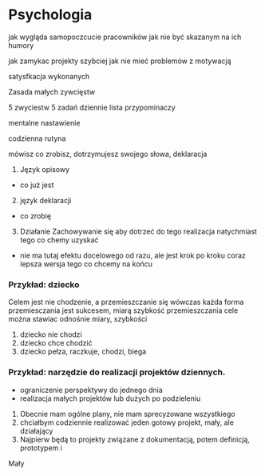 # Psychologia

jak wygląda samopoczcucie pracowników
jak nie być skazanym na ich humory

jak zamykac projekty szybciej
jak nie mieć problemów z motywacją


satysfkacja wykonanych

Zasada małych zywcięstw

5 zwyciestw
5 zadań dziennie
lista przypominaczy

mentalne nastawienie

codzienna rutyna


mówisz co zrobisz,
dotrzymujesz swojego słowa, deklaracja



1. Język opisowy 
+ co już jest

2. język deklaracji
+ co zrobię 

3. Działanie
Zachowywanie się aby dotrzeć do tego
realizacja natychmiast tego co chemy uzyskać
- nie ma tutaj efektu docelowego od razu, ale jest krok po kroku coraz lepsza wersja tego co chcemy na końcu



### Przykład: dziecko

Celem jest nie chodzenie, a przemieszczanie się
wówczas każda forma przemiesczania jest sukcesem, miarą szybkość przemieszczania 
cele można stawiac odnośnie miary, szybkości

1. dziecko nie chodzi
2. dziecko chce chodzić
3. dziecko pełza, raczkuje, chodzi, biega


### Przykład: narzędzie do realizacji projektów dziennych.
- ograniczenie perspektywy do jednego dnia
- realizacja małych projektów lub dużych po podzieleniu

1. Obecnie mam ogólne plany, nie mam sprecyzowane wszystkiego
2. chciałbym codziennie realizować jeden gotowy projekt, mały, ale działający
3. Najpierw będą to projekty związane z dokumentacją, potem definicją, prototypem i 




Mały 
